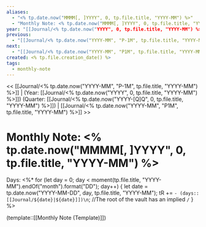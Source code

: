 ```yaml
---
aliases:
  - "<% tp.date.now("MMMM[, ]YYYY", 0, tp.file.title, "YYYY-MM") %>"
  - "Monthly Note: <% tp.date.now("MMMM[, ]YYYY", 0, tp.file.title, "YYYY-MM") %>"
year: "[[Journal/<% tp.date.now("YYYY", 0, tp.file.title, "YYYY-MM") %>]]"
previous:
  - "[[Journal/<% tp.date.now("YYYY-MM", "P-1M", tp.file.title, "YYYY-MM") %>]]"
next:
  - "[[Journal/<% tp.date.now("YYYY-MM", "P1M", tp.file.title, "YYYY-MM") %>]]"
created: <% tp.file.creation_date() %>
tags:
  - monthly-note
---
```

<< [[Journal/<% tp.date.now("YYYY-MM", "P-1M", tp.file.title, "YYYY-MM") %>]] | (Year: [[Journal/<% tp.date.now("YYYY", 0, tp.file.title, "YYYY-MM") %>]]) (Quarter: [[Journal/<% tp.date.now("YYYY-[Q]Q", 0, tp.file.title, "YYYY-MM") %>]]) | [[Journal/<% tp.date.now("YYYY-MM", "P1M", tp.file.title, "YYYY-MM") %>]]  >>

# Monthly Note: <% tp.date.now("MMMM[, ]YYYY", 0, tp.file.title, "YYYY-MM") %>

Days:
<%*
for (let day = 0; day < moment(tp.file.title, "YYYY-MM").endOf("month").format("DD"); day++) {
	let date = tp.date.now("YYYY-MM-DD", day, tp.file.title, "YYYY-MM");
	tR += `- (days:: [[Journal/${date}|${date}]])\n`; //The root of the vault has an implied `/`
}
%>

(template::[[Monthly Note (Template)]])
